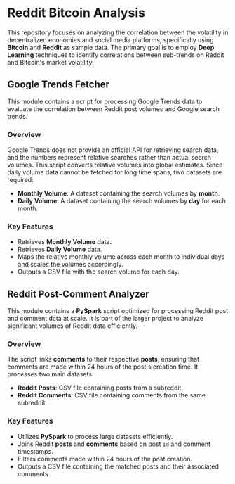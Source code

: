 # Reddit Bitcoin Analysis

This repository focuses on analyzing the correlation between the volatility in decentralized economies and social media platforms, specifically using **Bitcoin** and **Reddit** as sample data. The primary goal is to employ **Deep Learning** techniques to identify correlations between sub-trends on Reddit and Bitcoin's market volatility.

## Google Trends Fetcher

This module contains a script for processing Google Trends data to evaluate the correlation between Reddit post volumes and Google search trends.

### Overview

Google Trends does not provide an official API for retrieving search data, and the numbers represent relative searches rather than actual search volumes. This script converts relative volumes into global estimates. Since daily volume data cannot be fetched for long time spans, two datasets are required:

- **Monthly Volume**: A dataset containing the search volumes by **month**.
- **Daily Volume**: A dataset containing the search volumes by **day** for each month.

### Key Features

- Retrieves **Monthly Volume** data.
- Retrieves **Daily Volume** data.
- Maps the relative monthly volume across each month to individual days and scales the volumes accordingly.
- Outputs a CSV file with the search volume for each day.

## Reddit Post-Comment Analyzer

This module contains a **PySpark** script optimized for processing Reddit post and comment data at scale. It is part of the larger project to analyze significant volumes of Reddit data efficiently.

### Overview

The script links **comments** to their respective **posts**, ensuring that comments are made within 24 hours of the post's creation time. It processes two main datasets:

- **Reddit Posts**: CSV file containing posts from a subreddit.
- **Reddit Comments**: CSV file containing comments from the same subreddit.

### Key Features

- Utilizes **PySpark** to process large datasets efficiently.
- Joins Reddit **posts** and **comments** based on post `id` and comment timestamps.
- Filters comments made within 24 hours of the post creation.
- Outputs a CSV file containing the matched posts and their associated comments.

